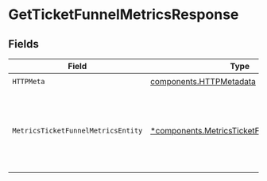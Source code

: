 # GetTicketFunnelMetricsResponse


## Fields

| Field                                                                                                       | Type                                                                                                        | Required                                                                                                    | Description                                                                                                 |
| ----------------------------------------------------------------------------------------------------------- | ----------------------------------------------------------------------------------------------------------- | ----------------------------------------------------------------------------------------------------------- | ----------------------------------------------------------------------------------------------------------- |
| `HTTPMeta`                                                                                                  | [components.HTTPMetadata](../../models/components/httpmetadata.md)                                          | :heavy_check_mark:                                                                                          | N/A                                                                                                         |
| `MetricsTicketFunnelMetricsEntity`                                                                          | [*components.MetricsTicketFunnelMetricsEntity](../../models/components/metricsticketfunnelmetricsentity.md) | :heavy_minus_sign:                                                                                          | Returns a report with task and follow up creation and completion data                                       |